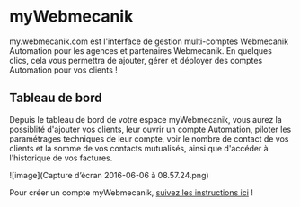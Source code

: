 # myWebmecanik
my.webmecanik.com est l'interface de gestion multi-comptes Webmecanik Automation pour les agences et partenaires Webmecanik.
En quelques clics, cela vous permettra de ajouter, gérer et déployer des comptes Automation pour vos clients !

## Tableau de bord
Depuis le tableau de bord de votre espace myWebmecanik, vous aurez la possiblité d'ajouter vos clients, leur ouvrir un compte Automation, piloter les paramétrages techniques de leur compte, voir le nombre de contact de vos clients et la somme de vos contacts mutualisés, ainsi que d'accéder à l'historique de vos factures.

![image](Capture d’écran 2016-06-06 à 08.57.24.png)

Pour créer un compte myWebmecanik, [suivez les instructions ici](new-account.md) !